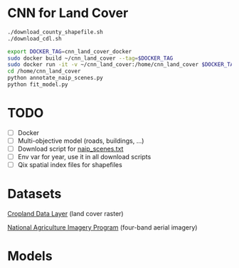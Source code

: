 # CNN for Land Cover

```bash
./download_county_shapefile.sh
./download_cdl.sh
```

```bash
export DOCKER_TAG=cnn_land_cover_docker
sudo docker build ~/cnn_land_cover --tag=$DOCKER_TAG
sudo docker run -it -v ~/cnn_land_cover:/home/cnn_land_cover $DOCKER_TAG bash
cd /home/cnn_land_cover
python annotate_naip_scenes.py
python fit_model.py
```

# TODO

* [ ] Docker
* [ ] Multi-objective model (roads, buildings, ...)
* [ ] Download script for [naip_scenes.txt](naip_scenes.txt)
* [ ] Env var for year, use it in all download scripts
* [ ] Qix spatial index files for shapefiles

# Datasets

[Cropland Data Layer](https://www.nass.usda.gov/Research_and_Science/Cropland/Release/) (land cover raster)

[National Agriculture Imagery Program](https://www.fsa.usda.gov/programs-and-services/aerial-photography/imagery-programs/naip-imagery/) (four-band aerial imagery)

# Models
